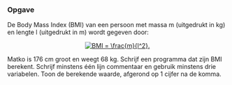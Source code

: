 ### Opgave

De Body Mass Index (BMI) van een persoon met massa m (uitgedrukt in kg) en lengte l (uitgedrukt in m) wordt gegeven door:

<center>
<a href="https://www.codecogs.com/eqnedit.php?latex=\fn_phv&space;BMI&space;=&space;\frac{m}{l^2}." target="_blank"><img src="https://latex.codecogs.com/svg.latex?\fn_phv&space;BMI&space;=&space;\frac{m}{l^2}." title="BMI = \frac{m}{l^2}." /></a>
</center>

Matko is 176 cm groot en weegt 68 kg. Schrijf een programma dat zijn BMI berekent. Schrijf minstens één lijn commentaar en gebruik minstens drie variabelen. Toon de berekende waarde, afgerond op 1 cijfer na de komma.
